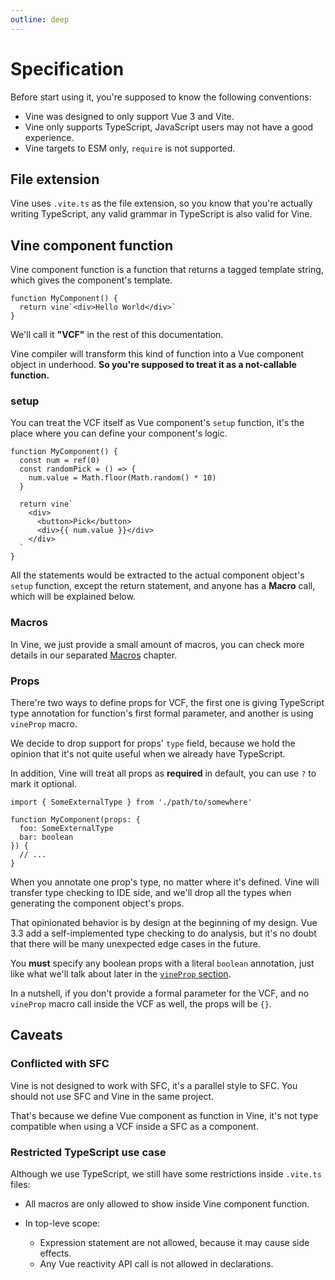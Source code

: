 ```yaml
---
outline: deep
---
```


# Specification

Before start using it, you're supposed to know the following conventions:

- Vine was designed to only support Vue 3 and Vite. 
- Vine only supports TypeScript, JavaScript users may not have a good experience.
- Vine targets to ESM only, `require` is not supported.

## File extension

Vine uses `.vite.ts` as the file extension, so you know that you're actually writing TypeScript, any valid grammar in TypeScript is also valid for Vine.

## Vine component function

Vine component function is a function that returns a tagged template string, which gives the component's template.

```vue-vine
function MyComponent() {
  return vine`<div>Hello World</div>`
}
```

We'll call it **"VCF"** in the rest of this documentation.

Vine compiler will transform this kind of function into a Vue component object in underhood. **So you're supposed to treat it as a not-callable function.**

### setup

You can treat the VCF itself as Vue component's `setup` function, it's the place where you can define your component's logic.

```vue-vine
function MyComponent() {
  const num = ref(0)
  const randomPick = () => {
    num.value = Math.floor(Math.random() * 10)
  }

  return vine`
    <div>
      <button>Pick</button>
      <div>{{ num.value }}</div>
    </div>
  `
}
```

All the statements would be extracted to the actual component object's `setup` function, except the return statement, and anyone has a **Macro** call, which will be explained below.

### Macros

In Vine, we just provide a small amount of macros, you can check more details in our separated [Macros](/design/macros.html) chapter.

### Props

There're two ways to define props for VCF, the first one is giving TypeScript type annotation for function's first formal parameter, and another is using `vineProp` macro.

We decide to drop support for props' `type` field, because we hold the opinion that it's not quite useful when we already have TypeScript.

In addition, Vine will treat all props as **required** in default, you can use `?` to mark it optional.

```vue-vine
import { SomeExternalType } from './path/to/somewhere'

function MyComponent(props: {
  foo: SomeExternalType
  bar: boolean
}) {
  // ...
}
```

When you annotate one prop's type, no matter where it's defined. Vine will transfer type checking to IDE side, and we'll drop all the types when generating the component object's props.

That opinionated behavior is by design at the beginning of my design. Vue 3.3 add a self-implemented type checking to do analysis, but it's no doubt that there will be many unexpected edge cases in the future.

You **must** specify any boolean props with a literal `boolean` annotation, just like what we'll talk about later in the [`vineProp` section](/design/macros#vineprop).

In a nutshell, if you don't provide a formal parameter for the VCF, and no `vineProp` macro call inside the VCF as well, the props will be `{}`.

## Caveats

### Conflicted with SFC

Vine is not designed to work with SFC, it's a parallel style to SFC. You should not use SFC and Vine in the same project.

That's because we define Vue component as function in Vine, it's not type compatible when using a VCF inside a SFC as a component.

### Restricted TypeScript use case

Although we use TypeScript, we still have some restrictions inside `.vite.ts` files:

- All macros are only allowed to show inside Vine component function.

- In top-leve scope:
  - Expression statement are not allowed, because it may cause side effects.
  - Any Vue reactivity API call is not allowed in declarations.
